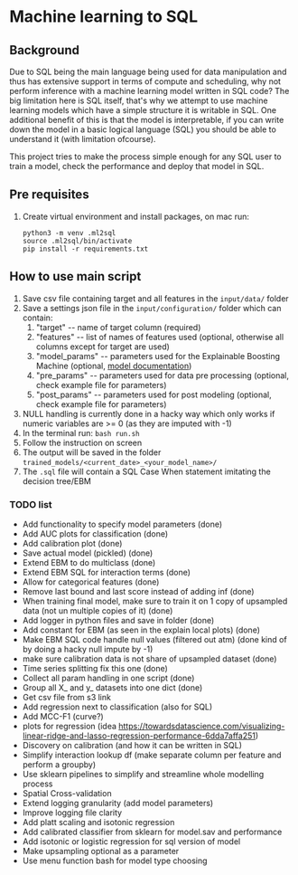 # Machine learning to SQL
## Background
Due to SQL being the main language being used for data manipulation and thus has extensive support in terms of compute and scheduling, 
why not perform inference with a machine learning model written in SQL code? The big limitation here is SQL itself, that's why we attempt to use 
machine learning models which have a simple structure it is writable in SQL. One additional benefit of this is that the model is interpretable, 
if you can write down the model in a basic logical language (SQL) you should be able to understand it (with limitation ofcourse).

This project tries to make the process simple enough for any SQL user to train a model, check the performance and deploy that model in SQL.

## Pre requisites
1. Create virtual environment and install packages, on mac run:
   ```
   python3 -m venv .ml2sql
   source .ml2sql/bin/activate
   pip install -r requirements.txt
   ```

## How to use main script
1. Save csv file containing target and all features in the `input/data/` folder
2. Save a settings json file in the `input/configuration/` folder which can contain:
   1. "target" -- name of target column (required)
   2. "features" -- list of names of features used (optional,  otherwise all columns except for target are used)
   3. "model_params" --  parameters used for the Explainable Boosting Machine (optional, [model documentation](https://interpret.ml/docs/ebm.html))
   4. "pre_params" --  parameters used for data pre processing (optional, check example file for parameters)
   5. "post_params" --  parameters used for post modeling (optional, check example file for parameters)
3. NULL handling is currently done in a hacky way which only works if numeric variables are >= 0 (as they are imputed with -1)
4. In the terminal run: `bash run.sh`
5. Follow the instruction on screen
6. The output will be saved in the folder `trained_models/<current_date>_<your_model_name>/`
7. The `.sql` file will contain a SQL Case When statement imitating the decision tree/EBM

### TODO list
- Add functionality to specify model parameters (done)
- Add AUC plots for classification (done)
- Add calibration plot (done)
- Save actual model (pickled) (done)
- Extend EBM to do multiclass (done)
- Extend EBM SQL for interaction terms (done)
- Allow for categorical features (done)
- Remove last bound and last score instead of adding inf (done)
- When training final model, make sure to train it on 1 copy of upsampled data (not un multiple copies of it) (done)
- Add logger in python files and save in folder (done)
- Add constant for EBM (as seen in the explain local plots) (done)
- Make EBM SQL code handle null values (filtered out atm) (done kind of by doing a hacky null impute by -1)
- make sure calibration data is not share of upsampled dataset (done)
- Time series splitting fix this one (done)
- Collect all param handling in one script (done)
- Group all X_ and y_ datasets into one dict (done)
- Get csv file from s3 link
- Add regression next to classification (also for SQL)
- Add MCC-F1 (curve?)
- plots for regression (idea https://towardsdatascience.com/visualizing-linear-ridge-and-lasso-regression-performance-6dda7affa251)
- Discovery on calibration (and how it can be written in SQL)
- Simplify interaction lookup df (make separate column per feature and perform a groupby)
- Use sklearn pipelines to simplify and streamline whole modelling process
- Spatial Cross-validation
- Extend logging granularity (add model parameters)
- Improve logging file clarity
- Add platt scaling and isotonic regression
- Add calibrated classifier from sklearn for model.sav and performance
- Add isotonic or logistic regression for sql version of model
- Make upsampling optional as a parameter
- Use menu function bash for model type choosing

